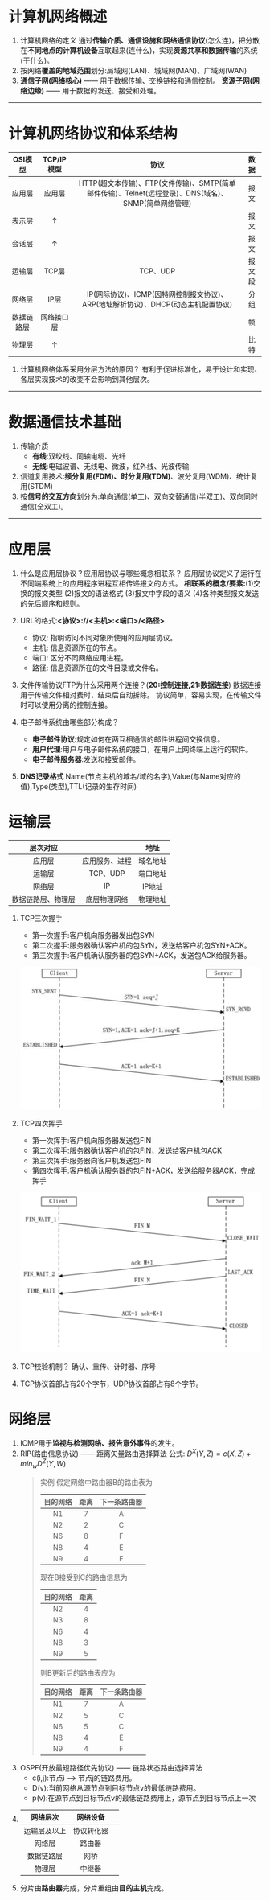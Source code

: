 # 计算机网络概述
1. 计算机网络的定义
通过**传输介质、通信设施和网络通信协议**(怎么连)，把分散在**不同地点的计算机设备**互联起来(连什么)，实现**资源共享和数据传输**的系统(干什么)。
2. 按网络**覆盖的地域范围**划分:局域网(LAN)、城域网(MAN)、广域网(WAN)
3. **通信子网(网络核心)** —— 用于数据传输、交换链接和通信控制。
   **资源子网(网络边缘)** —— 用于数据的发送、接受和处理。



---
# 计算机网络协议和体系结构
| OSI模型 | TCP/IP模型 | 协议 | 数据 |
|:---:|:---:|:---:|:---:|
|应用层|应用层|HTTP(超文本传输)、FTP(文件传输)、SMTP(简单邮件传输)、Telnet(远程登录)、DNS(域名)、SNMP(简单网络管理)| 报文 |
|表示层|↑|| 报文 |
|会话层|↑|| 报文 |
|运输层|TCP层|TCP、UDP| 报文段 |
|网络层|IP层|IP(网际协议)、ICMP(因特网控制报文协议)、ARP(地址解析协议)、DHCP(动态主机配置协议)| 分组 |
|数据链路层|网络接口层|| 帧 |
|物理层|↑|| 比特 |
1. 计算机网络体系采用分层方法的原因？
有利于促进标准化，易于设计和实现、各层实现技术的改变不会影响到其他层次。

---
# 数据通信技术基础
1. 传输介质
    + **有线**:双绞线、同轴电缆、光纤
    + **无线**:电磁波谱、无线电、微波，红外线、光波传输
2. 信道复用技术:**频分复用(FDM)、时分复用(TDM)**、波分复用(WDM)、统计复用(STDM)
3. 按**信号的交互方向**划分为:单向通信(单工)、双向交替通信(半双工)、双向同时通信(全双工)。
---
# 应用层
1. 什么是应用层协议？应用层协议与哪些概念相联系？
应用层协议定义了运行在不同端系统上的应用程序进程互相传递报文的方式。
**相联系的概念/要素:**(1)交换的报文类型 (2)报文的语法格式 (3)报文中字段的语义 (4)各种类型报文发送的先后顺序和规则。

2. URL的格式:**<协议>://<主机>:<端口>/<路径>**
    + 协议: 指明访问不同对象所使用的应用层协议。
    + 主机: 信息资源所在的节点。
    + 端口: 区分不同网络应用进程。
    + 路径: 信息资源所在的文件目录或文件名。
3. 文件传输协议FTP为什么采用两个连接？(**20:控制连接,21:数据连接**)
    数据连接用于传输文件相对费时，结束后自动拆除。
    协议简单，容易实现，在传输文件时可以使用分离的控制连接。
4. 电子邮件系统由哪些部分构成？
    + **电子邮件协议**:规定如何在两互相通信的邮件进程间交换信息。
    + **用户代理**:用户与电子邮件系统的接口，在用户上网终端上运行的软件。
    + **电子邮件服务器**:发送和接受邮件。
5. **DNS记录格式**
    Name(节点主机的域名/域的名字),Value(与Name对应的值),Type(类型),TTL(记录的生存时间)
# 运输层
|层次对应||地址|
|:---:|:---:|:---:|
|应用层|应用服务、进程|域名地址|
|运输层|TCP、UDP|端口地址|
|网络层|IP|IP地址|
|数据链路层、物理层|底层物理网络|物理地址|

1. TCP三次握手
    + 第一次握手:客户机向服务器发出包SYN
    + 第二次握手:服务器确认客户机的包SYN，发送给客户机包SYN+ACK。
    + 第三次握手:客户机确认服务器的包SYN+ACK，发送包ACK给服务器。
    
    ![TCP连接三次握手](img/计算机网络/TCP三次握手.png)

2. TCP四次挥手
    + 第一次挥手:客户机向服务器发送包FIN
    + 第二次挥手:服务器确认客户机的包FIN，发送给客户机包ACK
    + 第三次挥手:服务器向客户机发送包FIN
    + 第四次挥手:客户机确认服务器的包FIN+ACK，发送给服务器ACK，完成挥手

    ![TCP连接四次挥手](img/计算机网络/TCP四次挥手.png)
3. TCP校验机制？
确认、重传、计时器、序号
4. TCP协议首部占有20个字节，UDP协议首部占有8个字节。
# 网络层
1. ICMP用于**监视与检测网络、报告意外事件**的发生。
2. RIP(路由信息协议) —— 距离矢量路由选择算法
    公式: $D^X(Y, Z)=c(X, Z)+ min_w{D^Z(Y,W)}$
    > 实例
    > 假定网络中路由器B的路由表为
    >
    > |目的网络|距离|下一条路由器|
    > |:---:|:---:|:---:|
    > |N1|7|A|
    > |N2|2|C|
    > |N6|8|F|
    > |N8|4|E|
    > |N9|4|F|
    > 现在B接受到C的路由信息为
    >
    > |目的网络|距离|
    > |:---:|:---:|
    > |N2|4|
    > |N3|8|
    > |N6|4|
    > |N8|3|
    > |N9|5|
    > 则B更新后的路由表应为
    >
    > |目的网络|距离|下一条路由器|
    > |:---:|:---:|:---:|
    > |N1|7|A|
    > |N2|5|C|
    > |N6|5|C|
    > |N8|4|E|
    > |N9|4|F|
3. OSPF(开放最短路径优先协议) —— 链路状态路由选择算法
    + c(i,j):节点i ——> 节点j的链路费用。
    + D(v):当前网络从源节点到目标节点v的最低链路费用。
    + p(v):在源节点到目标节点v的最低链路费用上，源节点到目标节点上一次
4. |网络层次|网络设备||
   |:--:|:--:|:--:|
   |运输层及以上|协议转化器||
   |网络层|路由器||
   |数据链路层|网桥||
   |物理层|中继器||
5. 分片由**路由器**完成，分片重组由**目的主机**完成。

